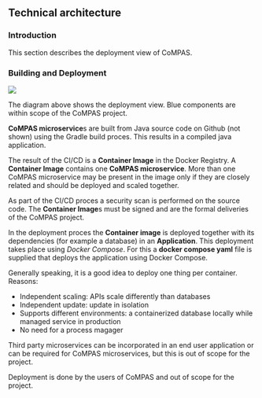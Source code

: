 ## Technical architecture

### Introduction
This section describes the deployment view of CoMPAS.

### Building and Deployment
![](../functional-diagrams/deploy.png)

The diagram above shows the deployment view. Blue components are within scope of the CoMPAS project.

**CoMPAS microservice**s are built from Java source code on Github (not shown) using the Gradle build proces. This results in a compiled java application. 

The result of the CI/CD is a **Container Image** in the Docker Registry. A **Container Image** contains one **CoMPAS microservice**. More than one CoMPAS microservice may be present in the image only if they are closely related and should be deployed and scaled together.

As part of the CI/CD proces a security scan is performed on the source code. The **Container Image**s must be signed and are the formal deliveries of the CoMPAS project.

In the deployment proces the **Container image** is deployed together with its dependencies (for example a database) in an **Application**. This deployment takes place using *Docker Compose*. For this a **docker compose yaml** file is supplied that deploys the application using Docker Compose.

Generally speaking, it is a good idea to deploy one thing per container. Reasons:
* Independent scaling: APIs scale differently than databases
* Independent update: update in isolation
* Supports different environments: a containerized database locally while managed service in production
* No need for a process magager


Third party microservices can be incorporated in an end user application or can be required for CoMPAS microservices, but this is out of scope for the project.

Deployment is done by the users of CoMPAS and out of scope for the project.

